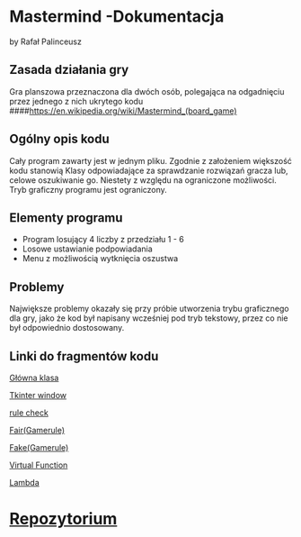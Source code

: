 ﻿
# Mastermind -Dokumentacja
 by Rafał Palinceusz
 ## Zasada działania gry
Gra planszowa przeznaczona dla dwóch osób, polegająca na odgadnięciu przez jednego z nich ukrytego kodu
####https://en.wikipedia.org/wiki/Mastermind_(board_game)

## Ogólny opis kodu
Cały program zawarty jest w jednym pliku. Zgodnie z założeniem większość kodu stanowią Klasy odpowiadające za sprawdzanie rozwiązań gracza lub, celowe oszukiwanie go. Niestety z względu na ograniczone możliwości. Tryb graficzny programu jest ograniczony.

## Elementy programu

 - Program losujący 4 liczby z przedziału 1 - 6
 - Losowe ustawianie podpowiadania
 - Menu z możliwością wytknięcia oszustwa

## Problemy
Największe problemy okazały się przy próbie utworzenia trybu graficznego dla gry, jako że kod był napisany wcześniej pod tryb tekstowy, przez co nie był odpowiednio dostosowany.

## Linki do fragmentów kodu
[Główna klasa](https://github.com/RafalPalinceusz/mastermind-projekt/blob/81e74937a4980c9ef92a4795e03a9deb55b43ed1/mastermind%20v0.9.py#L14)
 
[Tkinter window](https://github.com/RafalPalinceusz/mastermind-projekt/blob/81e74937a4980c9ef92a4795e03a9deb55b43ed1/mastermind%20v0.9.py#L117)

[rule check](https://github.com/RafalPalinceusz/mastermind-projekt/blob/81e74937a4980c9ef92a4795e03a9deb55b43ed1/mastermind%20v0.9.py#L83)

[Fair(Gamerule)](https://github.com/RafalPalinceusz/mastermind-projekt/blob/bd5ce5dbb937ab9baa72d8cc04a688dfdeff8fce/mastermind%20v1.0_MAIN.py#L21)

[Fake(Gamerule)](https://github.com/RafalPalinceusz/mastermind-projekt/blob/bd5ce5dbb937ab9baa72d8cc04a688dfdeff8fce/mastermind%20v1.0_MAIN.py#L47)

[Virtual Function](https://github.com/RafalPalinceusz/mastermind-projekt/blob/2af2c8077d89b987e406a4f13734bcdf49f5a1aa/mastermind%20v1.0_MAIN.py#L19)

[Lambda](https://github.com/RafalPalinceusz/mastermind-projekt/blob/bd5ce5dbb937ab9baa72d8cc04a688dfdeff8fce/mastermind%20v1.0_MAIN.py#L122-L125) 

# [Repozytorium](https://github.com/RafalPalinceusz/mastermind-projekt.git)
